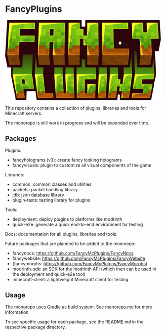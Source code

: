 # FancyPlugins

![](docs/src/static/fancyplugins-banner.png)

This repository contains a collection of plugins, libraries and tools for Minecraft servers.

The monorepo is still work in progress and will be expanded over time.

## Packages

Plugins:
- fancyholograms (v3): create fancy looking holograms
- fancyvisuals: plugin to customize all visual components of the game

Libraries:
- common: common classes and utilities
- packets: packet handling library
- jdb: json database library
- plugin-tests: testing library for plugins

Tools:
- deployment: deploy plugins to platforms like modrinth
- quick-e2e: generate a quick end-to-end environment for testing

Docs: documentation for all plugins, libraries and tools.

Future packages that are planned to be added to the monorepo:
- fancynpcs: https://github.com/FancyMcPlugins/FancyNpcs
- fancywebsite: https://github.com/FancyMcPlugins/FancyWebsite
- (fancymorphs: https://github.com/FancyMcPlugins/FancyMorphs)
- modrinth-sdk: an SDK for the modrinth API (which then can be used in the deployment and quick-e2e tool)
- minecraft-client: a lightweight Minecraft client for testing

## Usage

The monorepo uses Gradle as build system. See [monorepo.md](docs/src/development-guidelines/monorepo.md) for more information.

To see specific usage for each package, see the README.md in the respective package directory.